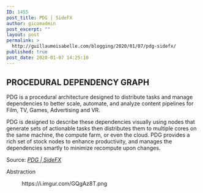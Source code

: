 ```yaml
---
ID: 1455
post_title: PDG | SideFX
author: gicomadmin
post_excerpt: ""
layout: post
permalink: >
  http://guillaumeisabelle.com/blogging/2020/01/07/pdg-sidefx/
published: true
post_date: 2020-01-07 14:25:10
---
```

## PROCEDURAL DEPENDENCY GRAPH

PDG is a procedural architecture designed to distribute tasks and manage dependencies to better scale, automate, and analyze content pipelines for Film, TV, Games, Advertising and VR.

PDG is designed to describe these dependencies visually using nodes that generate sets of actionable tasks then distributes them to multiple cores on the same machine, the compute farm, or even the cloud. PDG provides a rich set of stock nodes to enhance productivity, and manages the dependencies smartly to minimize recompute upon changes.

Source: *[PDG | SideFX][1]*

<!-- wp:more -->

<!--more-->

<!-- /wp:more -->

<!-- wp:paragraph -->

Abstraction

<!-- /wp:paragraph -->

<!-- wp:core-embed/imgur {"url":"https://i.imgur.com/GQgAz8T.png","type":"rich","providerNameSlug":"imgur","className":""} --><figure class="wp-block-embed-imgur wp-block-embed is-type-rich is-provider-imgur">

<div class="wp-block-embed__wrapper">
  https://i.imgur.com/GQgAz8T.png
</div></figure> 

<!-- /wp:core-embed/imgur -->

 [1]: https://www.sidefx.com/products/pdg/